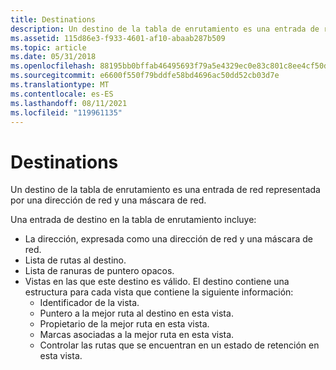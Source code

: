 ```yaml
---
title: Destinations
description: Un destino de la tabla de enrutamiento es una entrada de red representada por una dirección de red y una máscara de red.
ms.assetid: 115d86e3-f933-4601-af10-abaab287b509
ms.topic: article
ms.date: 05/31/2018
ms.openlocfilehash: 88195bb0bffab46495693f79a5e4329ec0e83c801c8ee4cf50d8d8bbe39b9ac0
ms.sourcegitcommit: e6600f550f79bddfe58bd4696ac50dd52cb03d7e
ms.translationtype: MT
ms.contentlocale: es-ES
ms.lasthandoff: 08/11/2021
ms.locfileid: "119961135"
---
```

# <a name="destinations"></a>Destinations

Un destino de la tabla de enrutamiento es una entrada de red representada por una dirección de red y una máscara de red.

Una entrada de destino en la tabla de enrutamiento incluye:

-   La dirección, expresada como una dirección de red y una máscara de red.
-   Lista de rutas al destino.
-   Lista de ranuras de puntero opacos.
-   Vistas en las que este destino es válido. El destino contiene una estructura para cada vista que contiene la siguiente información:
    -   Identificador de la vista.
    -   Puntero a la mejor ruta al destino en esta vista.
    -   Propietario de la mejor ruta en esta vista.
    -   Marcas asociadas a la mejor ruta en esta vista.
    -   Controlar las rutas que se encuentran en un estado de retención en esta vista.

 

 




